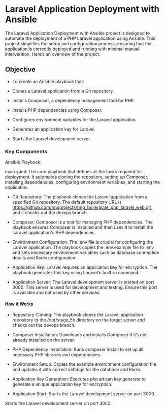 #  Laravel Application Deployment with Ansible
The Laravel Application Deployment with Ansible project is designed to automate the deployment of a PHP Laravel application using Ansible. This project simplifies the setup and configuration process, ensuring that the application is correctly deployed and running with minimal manual intervention. Here’s an overview of the project:
## Objective
* To create an Ansible playbook that:

- Clones a Laravel application from a Git repository.

- Installs Composer, a dependency management tool for PHP.

- Installs PHP dependencies using Composer.

- Configures environment variables for the Laravel application.

- Generates an application key for Laravel.

- Starts the Laravel development server.

 ### Key Components
Ansible Playbook:

main.yaml: The core playbook that defines all the tasks required for deployment. It automates cloning the repository, setting up Composer, installing dependencies, configuring environment variables, and starting the application.

- Git Repository:
The playbook clones the Laravel application from a specified Git repository. The default repository URL is https://github.com/hngprojects/hng_boilerplate_php_laravel_web.git, and it checks out the devops branch.

- Composer:
Composer is a tool for managing PHP dependencies. The playbook ensures Composer is installed and then uses it to install the Laravel application's PHP dependencies.

- Environment Configuration:
The .env file is crucial for configuring the Laravel application. The playbook copies the .env.example file to .env and sets necessary environment variables such as database connection details and Redis configuration.

- Application Key:
Laravel requires an application key for encryption. The playbook generates this key using Laravel's built-in command.

- Application Server:
The Laravel development server is started on port 3000. This server is used for development and testing. Ensure this port is available and not used by other services.

#### How It Works
- Repository Cloning:
 The playbook clones the Laravel application repository to the /opt/stage_5b directory on the target server and checks out the devops branch.

- Composer Installation:
Downloads and installs Composer if it’s not already installed on the server.

- PHP Dependency Installation:
Runs composer install to set up all necessary PHP libraries and dependencies.

- Environment Setup:
Copies the example environment configuration file and updates it with correct settings for the database and Redis.

- Application Key Generation:
Executes php artisan key:generate to generate a unique application key for encryption.

- Application Start:
Starts the Laravel development server on port 3000.

Starts the Laravel development server on port 3000.
